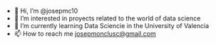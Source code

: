 - 👋 Hi, I’m @josepmc10
- 👀 I’m interested in proyects related to the world of data science
- 🌱 I’m currently learning Data Sciencie in the University of Valencia
- 📫 How to reach me josepmonclusc@gmail.com

<!---
josepmc10/josepmc10 is a ✨ special ✨ repository because its `README.md` (this file) appears on your GitHub profile.
You can click the Preview link to take a look at your changes.
--->
